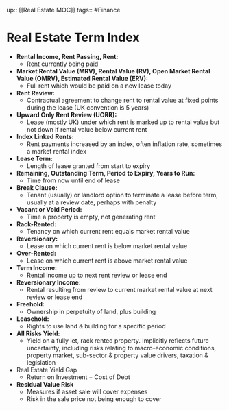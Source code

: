 up:: [[Real Estate MOC]]
tags:: #Finance 
# Real Estate Term Index
- **Rental Income, Rent Passing, Rent:** 
	- Rent currently being paid
- **Market Rental Value (MRV), Rental Value (RV), Open Market Rental Value (OMRV), Estimated Rental Value (ERV):** 
	- Full rent which would be paid on a new lease today
- **Rent Review:** 
	- Contractual agreement to change rent to rental value at fixed points during the lease (UK convention is 5 years)
- **Upward Only Rent Review (UORR):** 
	- Lease (mostly UK) under which rent is marked up to rental value but not down if rental value below current rent
- **Index Linked Rents:** 
	- Rent payments increased by an index, often inflation rate, sometimes a market rental index
- **Lease Term:** 
	- Length of lease granted from start to expiry
- **Remaining, Outstanding Term, Period to Expiry, Years to Run:** 
	- Time from now until end of lease
- **Break Clause:** 
	- Tenant (usually) or landlord option to terminate a lease before term, usually at a review date, perhaps with penalty
- **Vacant or Void Period:** 
	- Time a property is empty, not generating rent
- **Rack-Rented:** 
	- Tenancy on which current rent equals market rental value
- **Reversionary:** 
	- Lease on which current rent is below market rental value
- **Over-Rented:** 
	- Lease on which current rent is above market rental value
- **Term Income:** 
	- Rental income up to next rent review or lease end
- **Reversionary Income:** 
	- Rental resulting from review to current market rental value at next review or lease end
- **Freehold:** 
	- Ownership in perpetuity of land, plus building
- **Leasehold:** 
	- Rights to use land & building for a specific period
- **All Risks Yield:** 
	- Yield on a fully let, rack rented property. Implicitly reflects future uncertainty, including risks relating to macro-economic conditions, property market, sub-sector & property value drivers, taxation & legislation
- Real Estate Yield Gap
	- $\text{Return on Investment} - \text{Cost of Debt}$
- **Residual Value Risk**
	- Measures if asset sale will cover expenses
	- Risk in the sale price not being enough to cover

